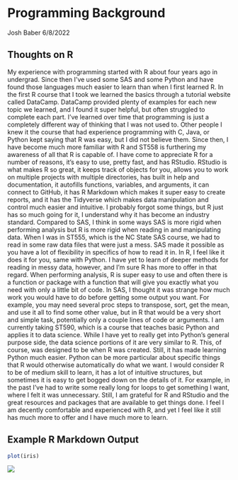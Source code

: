 Programming Background
================
Josh Baber
6/8/2022

## Thoughts on R

My experience with programming started with R about four years ago in
undergrad. Since then I’ve used some SAS and some Python and have found
those languages much easier to learn than when I first learned R. In the
first R course that I took we learned the basics through a tutorial
website called DataCamp. DataCamp provided plenty of examples for each
new topic we learned, and I found it super helpful, but often struggled
to complete each part. I’ve learned over time that programming is just a
completely different way of thinking that I was not used to. Other
people I knew it the course that had experience programming with C,
Java, or Python kept saying that R was easy, but I did not believe them.
Since then, I have become much more familiar with R and ST558 is
furthering my awareness of all that R is capable of. I have come to
appreciate R for a number of reasons, it’s easy to use, pretty fast, and
has RStudio. RStudio is what makes R so great, it keeps track of objects
for you, allows you to work on multiple projects with multiple
directories, has built in help and documentation, it autofills
functions, variables, and arguments, it can connect to GitHub, it has R
Markdown which makes it super easy to create reports, and it has the
Tidyverse which makes data manipulation and control much easier and
intuitive. I probably forgot some things, but R just has so much going
for it, I understand why it has become an industry standard. Compared to
SAS, I think in some ways SAS is more rigid when performing analysis but
R is more rigid when reading in and manipulating data. When I was in
ST555, which is the NC State SAS course, we had to read in some raw data
files that were just a mess. SAS made it possible as you have a lot of
flexibility in specifics of how to read it in. In R, I feel like it does
it for you, same with Python. I have yet to learn of deeper methods for
reading in messy data, however, and I’m sure R has more to offer in that
regard. When performing analysis, R is super easy to use and often there
is a function or package with a function that will give you exactly what
you need with only a little bit of code. In SAS, I thought it was
strange how much work you would have to do before getting some output
you want. For example, you may need several proc steps to transpose,
sort, get the mean, and use it all to find some other value, but in R
that would be a very short and simple task, potentially only a couple
lines of code or arguments. I am currently taking ST590, which is a
course that teaches basic Python and applies it to data science. While I
have yet to really get into Python’s general purpose side, the data
science portions of it are very similar to R. This, of course, was
designed to be when R was created. Still, it has made learning Python
much easier. Python can be more particular about specific things that R
would otherwise automatically do what we want. I would consider R to be
of medium skill to learn, it has a lot of intuitive structures, but
sometimes it is easy to get bogged down on the details of it. For
example, in the past I’ve had to write some really long for loops to get
something I want, where I felt it was unnecessary. Still, I am grateful
for R and RStudio and the great resources and packages that are
available to get things done. I feel I am decently comfortable and
experienced with R, and yet I feel like it still has much more to offer
and I have much more to learn.

## Example R Markdown Output

``` r
plot(iris)
```

![](imagesunnamed-chunk-1-1.png)<!-- -->
